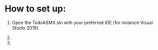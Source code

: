 # How to set up:

1. Open the TodoASMX.sln with your preferred IDE (for instance Visual Studio 2019).

2.

3.
